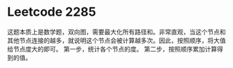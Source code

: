 # Leetcode 2285
这题本质上是数学题，双向图，需要最大化所有路径和。非常直观，当这个节点和其他节点连接的越多，就说明这个节点会被计算越多次。因此，按照顺序，将大值给节点度大的即可。
第一步，统计各个节点的度。
第二步，按照顺序累加计算得到的值。
